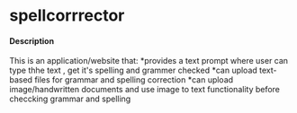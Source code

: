 # spellcorrrector


#### Description
This is an application/website that:
*provides a text prompt where user can type thhe text , get it's spelling and grammer checked
*can upload text-based files for grammar and spelling correction
*can upload image/handwritten documents and use image to text functionality before checcking grammar and spelling
